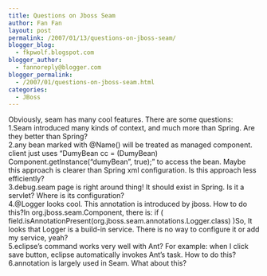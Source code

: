 ```yaml
---
title: Questions on Jboss Seam
author: Fan Fan
layout: post
permalink: /2007/01/13/questions-on-jboss-seam/
blogger_blog:
  - fkpwolf.blogspot.com
blogger_author:
  - fannoreply@blogger.com
blogger_permalink:
  - /2007/01/questions-on-jboss-seam.html
categories:
  - JBoss
---
```

Obviously, seam has many cool features. There are some questions:  
1.Seam introduced many kinds of context, and much more than Spring. Are they better than Spring?  
2.any bean marked with @Name() will be treated as managed component. client just uses &#8220;DumyBean cc = (DumyBean) Component.getInstance(&#8220;dumyBean&#8221;, true);&#8221; to access the bean. Maybe this approach is clearer than Spring xml configuration. Is this approach less efficiently?  
3.debug.seam page is right around thing! It should exist in Spring. Is it a servlet? Where is its configuration?  
4.@Logger looks cool. This annotation is introduced by jboss. How to do this?In org.jboss.seam.Component, there is: if ( field.isAnnotationPresent(org.jboss.seam.annotations.Logger.class) )So, It looks that Logger is a build-in service. There is no way to configure it or add my service, yeah?  
5.eclipse&#8217;s command works very well with Ant? For example: when I click save button, eclipse automatically invokes Ant&#8217;s task. How to do this?6.annotation is largely used in Seam. What about this?